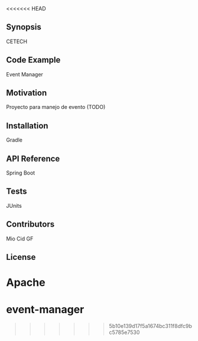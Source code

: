 <<<<<<< HEAD
## Synopsis

CETECH

## Code Example

Event Manager

## Motivation

Proyecto para manejo de evento (TODO)

## Installation

Gradle

## API Reference

Spring Boot

## Tests

JUnits

## Contributors

Mio Cid
GF

## License

Apache
=======
# event-manager
>>>>>>> 5b10e139d17f5a1674bc311f8dfc9bc5785e7530
